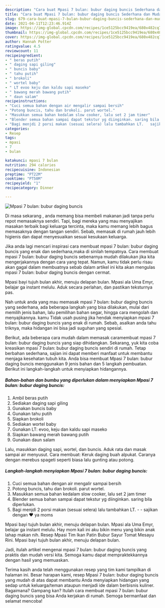 ```yaml
---
description: "Cara buat Mpasi 7 bulan: bubur daging buncis Sederhana dan Mudah Dibuat"
title: "Cara buat Mpasi 7 bulan: bubur daging buncis Sederhana dan Mudah Dibuat"
slug: 679-cara-buat-mpasi-7-bulan-bubur-daging-buncis-sederhana-dan-mudah-dibuat
date: 2021-04-11T12:23:46.914Z
image: https://img-global.cpcdn.com/recipes/1ce5125bcc9419ea/680x482cq70/mpasi-7-bulan-bubur-daging-buncis-foto-resep-utama.jpg
thumbnail: https://img-global.cpcdn.com/recipes/1ce5125bcc9419ea/680x482cq70/mpasi-7-bulan-bubur-daging-buncis-foto-resep-utama.jpg
cover: https://img-global.cpcdn.com/recipes/1ce5125bcc9419ea/680x482cq70/mpasi-7-bulan-bubur-daging-buncis-foto-resep-utama.jpg
author: Hannah Potter
ratingvalue: 4.5
reviewcount: 11
recipeingredient:
- " beras putih"
- " daging sapi giling"
- " buncis baby"
- " tahu putih"
- " brokoli"
- " wortel baby"
- " LT evoo keju dan kaldu sapi maseko"
- " bawang merah bawang putih"
- " daun salam"
recipeinstructions:
- "Cuci semua bahan dengan air mengalir sampai bersih"
- "Potong buncis, tahu dan brokoli. parut wortel."
- "Masukkan semua bahan kedalam slow cooker, lalu set 2 jam timer"
- "Blender semua bahan sampai dapat tekstur yg diinginkan. saring bila diperlukan."
- "Bagi menjdi 2 porsi makan (sesuai selera) lalu tambahkan LT.   sajikan dengan ❤️ ya moms"
categories:
- Resep
tags:
- mpasi
- 7
- bulan

katakunci: mpasi 7 bulan 
nutrition: 294 calories
recipecuisine: Indonesian
preptime: "PT22M"
cooktime: "PT50M"
recipeyield: "1"
recipecategory: Dinner

---
```



![Mpasi 7 bulan: bubur daging buncis](https://img-global.cpcdn.com/recipes/1ce5125bcc9419ea/680x482cq70/mpasi-7-bulan-bubur-daging-buncis-foto-resep-utama.jpg)

Di masa  sekarang , anda memang bisa membeli makanan jadi tanpa perlu repot memasaknya sendiri. Tapi, bagi mereka yang mau menyajikan masakan terbaik bagi keluarga tercinta, maka kamu memang lebih bagus memasaknya dengan tangan sendiri. Sebab, memasak di rumah jauh lebih higienis dan dapat menyesuaikan sesuai kesukaan keluarga.

Jika anda lagi mencari inspirasi cara membuat mpasi 7 bulan: bubur daging buncis yang enak dan sederhana,maka di sinilah tempatnya. Cara membuat mpasi 7 bulan: bubur daging buncis  sebenarnya mudah dilakukan jika kita mengerjakannya dengan cara yang tepat. Namun, kamu tidak perlu risau akan gagal dalam membuatnya 
sebab dalam artikel ini kita akan mengulas mpasi 7 bulan: bubur daging buncis dengan cermat.  

Mpasi bayi tujuh bulan akhir, menuju delapan bulan. Mpasi ala Uma Emyr, belajar ga instant melulu. Aduk secara perlahan, dan pastikan teksturnya pas.

Nah untuk anda yang mau memasak mpasi 7 bulan: bubur daging buncis yang sederhana, ada beberapa langkah yang bisa dilakukan, mulai dari memilih jenis bahan, lalu pemilihan bahan segar, hingga cara mengolah dan menyajikannya. kamu Tidak usah pusing jika hendak menyiapkan mpasi 7 bulan: bubur daging buncis yang enak di rumah. Sebab, asalkan anda  tahu triknya, maka hidangan ini bisa jadi suguhan yang spesial.

Berikut, ada beberapa cara mudah dalam memasak caramembuat mpasi 7 bulan: bubur daging buncis yang siap dihidangkan. Sekarang, yuk kita coba kreasikan mpasi 7 bulan: bubur daging buncis sendiri di rumah. Tetap berbahan sederhana, sajian ini dapat memberi manfaat untuk membantu menjaga kesehatan tubuh kita. Anda bisa membuat Mpasi 7 bulan: bubur daging buncis menggunakan 9 jenis bahan dan 5 langkah pembuatan. Berikut ini langkah-langkah untuk menyiapkan hidangannya.

<!--inarticleads1-->

##### Bahan-bahan dan bumbu yang diperlukan dalam menyiapkan Mpasi 7 bulan: bubur daging buncis:

1. Ambil  beras putih
1. Sediakan  daging sapi giling
1. Gunakan  buncis baby
1. Gunakan  tahu putih
1. Siapkan  brokoli
1. Sediakan  wortel baby
1. Gunakan  LT: evoo, keju dan kaldu sapi maseko
1. Siapkan  bawang merah bawang putih
1. Gunakan  daun salam


Lalu, masukkan daging sapi, wortel, dan buncis. Aduk rata dan masak sampai air menyusut. Cara membuat: Keruk daging buah alpukat. Caranya dengan merebus spageti seperti biasa lalu gunting atau potong. 

<!--inarticleads2-->

##### Langkah-langkah menyiapkan Mpasi 7 bulan: bubur daging buncis:

1. Cuci semua bahan dengan air mengalir sampai bersih
1. Potong buncis, tahu dan brokoli. parut wortel.
1. Masukkan semua bahan kedalam slow cooker, lalu set 2 jam timer
1. Blender semua bahan sampai dapat tekstur yg diinginkan. saring bila diperlukan.
1. Bagi menjdi 2 porsi makan (sesuai selera) lalu tambahkan LT.  -  - sajikan dengan ❤️ ya moms


Mpasi bayi tujuh bulan akhir, menuju delapan bulan. Mpasi ala Uma Emyr, belajar ga instant melulu. Hay mom kali ini aku bikin menu yang bikin anak lahap makan nih. Resep Mpasi Tim Ikan Patin Bubur Sayur Tomat Mesayu Rini. Mpasi bayi tujuh bulan akhir, menuju delapan bulan. 

Jadi, itulah artikel mengenai  mpasi 7 bulan: bubur daging buncis  yang praktis dan mudah versi kita. Semoga kamu dapat mempraktekkannya dengan hasil yang memuaskan. 

Terima kasih anda telah menggunakan resep yang tim kami tampilkan di halaman ini. Besar harapan kami, resep  Mpasi 7 bulan: bubur daging buncis yang mudah di atas dapat membantu Anda menyiapkan hidangan yang sedap untuk keluarga/teman ataupun menjadi ide dalam berbisnis kuliner. Bagaimana? Gampang kan? Itulah cara membuat mpasi 7 bulan: bubur daging buncis yang bisa Anda kerjakan di rumah. Semoga bermanfaat dan selamat mencoba!

